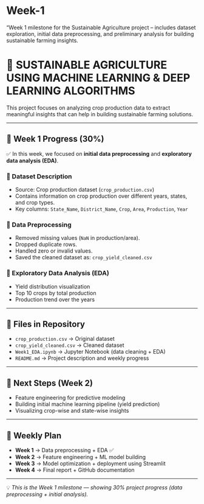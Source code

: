 # Week-1
“Week 1 milestone for the Sustainable Agriculture project – includes dataset exploration, initial data preprocessing, and preliminary analysis for building sustainable farming insights.


# 🌱 SUSTAINABLE AGRICULTURE USING MACHINE LEARNING & DEEP LEARNING ALGORITHMS

This project focuses on analyzing crop production data to extract meaningful insights that can help in building sustainable farming solutions.

---

## 📌 Week 1 Progress (30%)

✅ In this week, we focused on **initial data preprocessing** and **exploratory data analysis (EDA)**.

### 🔹 Dataset Description
- Source: Crop production dataset (`crop_production.csv`)
- Contains information on crop production over different years, states, and crop types.
- Key columns: `State_Name`, `District_Name`, `Crop`, `Area`, `Production`, `Year`

### 🔹 Data Preprocessing
- Removed missing values (`NaN` in production/area).
- Dropped duplicate rows.
- Handled zero or invalid values.
- Saved the cleaned dataset as: `crop_yield_cleaned.csv`

### 🔹 Exploratory Data Analysis (EDA)
- Yield distribution visualization  
- Top 10 crops by total production  
- Production trend over the years  

---

## 📂 Files in Repository
- `crop_production.csv` → Original dataset  
- `crop_yield_cleaned.csv` → Cleaned dataset  
- `Week1_EDA.ipynb` → Jupyter Notebook (data cleaning + EDA)  
- `README.md` → Project description and weekly progress  

---

## 🚀 Next Steps (Week 2)
- Feature engineering for predictive modeling  
- Building initial machine learning pipeline (yield prediction)  
- Visualizing crop-wise and state-wise insights  

---

## 📅 Weekly Plan
- **Week 1** → Data preprocessing + EDA ✅  
- **Week 2** → Feature engineering + ML model building  
- **Week 3** → Model optimization + deployment using Streamlit  
- **Week 4** → Final report + GitHub documentation  

---

💡 *This is the Week 1 milestone — showing 30% project progress (data preprocessing + initial analysis).*
